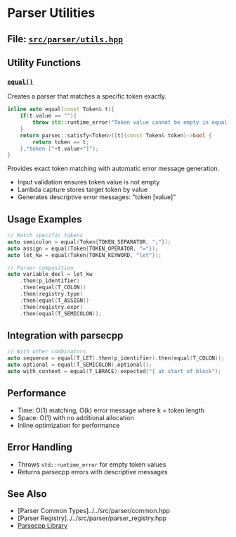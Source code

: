 # Parser Utilities

## File: [`src/parser/utils.hpp`](../../src/parser/utils.hpp)

## Utility Functions

### [`equal()`](../../src/parser/utils.hpp:7)

Creates a parser that matches a specific token exactly.

```cpp
inline auto equal(const Token& t){
    if(t.value == ""){
        throw std::runtime_error("Token value cannot be empty in equal()");
    }
    return parsec::satisfy<Token>([t](const Token& token)->bool {
        return token == t;
    },"token ["+t.value+"]");
}
```

Provides exact token matching with automatic error message generation.

- Input validation ensures token value is not empty
- Lambda capture stores target token by value
- Generates descriptive error messages: "token [value]"

## Usage Examples

```cpp
// Match specific tokens
auto semicolon = equal(Token{TOKEN_SEPARATOR, ";"});
auto assign = equal(Token{TOKEN_OPERATOR, "="});
auto let_kw = equal(Token{TOKEN_KEYWORD, "let"});

// Parser composition
auto variable_decl = let_kw
    .then(p_identifier)
    .then(equal(T_COLON))
    .then(registry.type)
    .then(equal(T_ASSIGN))
    .then(registry.expr)
    .then(equal(T_SEMICOLON));
```

## Integration with parsecpp

```cpp
// With other combinators
auto sequence = equal(T_LET).then(p_identifier).then(equal(T_COLON));
auto optional = equal(T_SEMICOLON).optional();
auto with_context = equal(T_LBRACE).expected("{ at start of block");
```

## Performance

- Time: O(1) matching, O(k) error message where k = token length
- Space: O(1) with no additional allocation
- Inline optimization for performance

## Error Handling

- Throws `std::runtime_error` for empty token values
- Returns parsecpp errors with descriptive messages

## See Also

- [Parser Common Types]../../src/parser/common.hpp
- [Parser Registry]../../src/parser/parser_registry.hpp
- [Parsecpp Library](../../../lib/parsecpp/README.md)